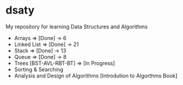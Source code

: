 # dsaty
My repository for learning Data Structures and Algorithms
- Arrays => [Done] -> 6
- Linked List => [Done] -> 21
- Stack => [Done] -> 13
- Queue => [Done] -> 8
- Trees [BST-AVL-RBT-BT] => [In Progress]
- Sorting & Searching
- Analysis and Design of Algorithms [Introdution to Algorthms Book]
